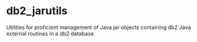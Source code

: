# db2_jarutils
Utilities for proficient management of Java jar objects containing db2 Java external routines in a db2 database

